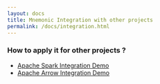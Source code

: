 ```yaml
---
layout: docs
title: Mnemonic Integration with other projects
permalink: /docs/integration.html
---
```



### How to apply it for other projects ?
 * [Apache Spark Integration Demo](https://github.com/NonVolatileComputing/spark)
 * [Apache Arrow Integration Demo](https://github.com/NonVolatileComputing/arrow)
 
 